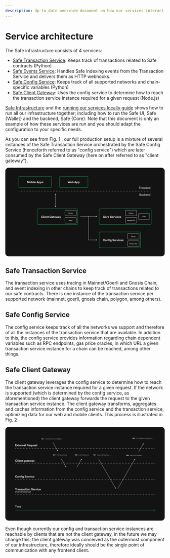 ```yaml
---
description: Up-to-date overview document on how our services interact with each other
---
```


# Service architecture

The Safe infrastructure consists of 4 services:

* [Safe Transaction Service](https://github.com/safe-global/safe-transaction-service): Keeps track of transactions related to Safe contracts (Python)
* [Safe Events Service](https://github.com/safe-global/safe-events-service): Handles Safe indexing events from the Transaction Service and delivers them as HTTP webhooks.
* [Safe Config Service](https://github.com/safe-global/safe-config-service): Keeps track of all supported networks and chain-specific variables (Python)
* [Safe Client Gateway](https://github.com/safe-global/safe-client-gateway-nest): Uses the config service to determine how to reach the transaction service instance required for a given request (Node.js)

[Safe Infrastructure](https://github.com/safe-global/safe-infrastructure) and the [running our services locally guide](https://github.com/safe-global/safe-infrastructure/blob/main/docs/running_locally.md) shows how to run all our infrastructure together; including how to run the Safe UI, Safe {Wallet} and the backend, Safe {Core}. Note that this document is only an example of how these services are run and you should adapt the configuration to your specific needs.

As you can see from Fig. 1 , our full production setup is a mixture of several instances of the Safe Transaction Service orchestrated by the Safe Config Service (henceforth referred to as "config service") which are later consumed by the Safe Client Gateway (here on after referred to as "client gateway").

![Fig 1. Broad view of the backend services and their components.](<../.gitbook/assets/diagram-services.png>)

## Safe Transaction Service

The transaction service uses tracing in Mainnet/Goerli and Gnosis Chain, and event indexing in other chains to keep track of transactions related to our safe contracts. There is one instance of the transaction service per supported network (mainnet, goerli, gnosis chain, polygon, among others).

## Safe Config Service

The config service keeps track of all the networks we support and therefore of all the instances of the transaction service that are available. In addition to this, the config service provides information regarding chain dependent variables such as RPC endpoints, gas price oracles, in which URL a given transaction service instance for a chain can be reached, among other things.

## Safe Client Gateway

The client gateway leverages the config service to determine how to reach the transaction service instance required for a given request. If the network is supported (which is determined by the config service, as aforementioned) the client gateway forwards the request to the given transaction service instance. The client gateway transforms, aggregates and caches information from the config service and the transaction service, optimizing data for our web and mobile clients. This process is illustrated in Fig. 2

![Fig 2. Service interaction diagram.](<../.gitbook/assets/diagram-services-requests.png>)

Even though currently our config and transaction service instances are reachable by clients that are not the client gateway, in the future we may change this; the client gateway was conceived as the outermost component of our infrastructure, therefore ideally should be the single point of communication with any frontend client.
